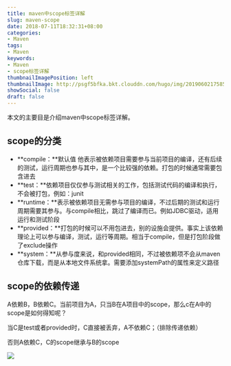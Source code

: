 ```yaml
---
title: maven中scope标签详解
slug: maven-scope
date: 2018-07-11T18:32:31+08:00
categories:
- Maven
tags:
- Maven
keywords:
- Maven
- scope标签详解
thumbnailImagePosition: left
thumbnailImage: http://psgf5bfka.bkt.clouddn.com/hugo/img/20190602175850.jpg
showSocial: false
draft: false
---
```

本文的主要目是介绍maven中scope标签详解。 
<!--more-->

## **scope的分类**

- **compile：**默认值 他表示被依赖项目需要参与当前项目的编译，还有后续的测试，运行周期也参与其中，是一个比较强的依赖。打包的时候通常需要包含进去
- **test：**依赖项目仅仅参与测试相关的工作，包括测试代码的编译和执行，不会被打包，例如：junit
- **runtime：**表示被依赖项目无需参与项目的编译，不过后期的测试和运行周期需要其参与。与compile相比，跳过了编译而已。例如JDBC驱动，适用运行和测试阶段
- **provided：**打包的时候可以不用包进去，别的设施会提供。事实上该依赖理论上可以参与编译，测试，运行等周期。相当于compile，但是打包阶段做了exclude操作
- **system：**从参与度来说，和provided相同，不过被依赖项不会从maven仓库下载，而是从本地文件系统拿。需要添加systemPath的属性来定义路径



## **scope的依赖传递**

A依赖B，B依赖C。当前项目为A，只当B在A项目中的scope，那么c在A中的scope是如何得知呢？

当C是test或者provided时，C直接被丢弃，A不依赖C；（排除传递依赖）

否则A依赖C，C的scope继承与B的scope



![](http://psgf5bfka.bkt.clouddn.com/hugo/img/20190602180548.jpg?imageView2/1/w/250/h/250/q/100)